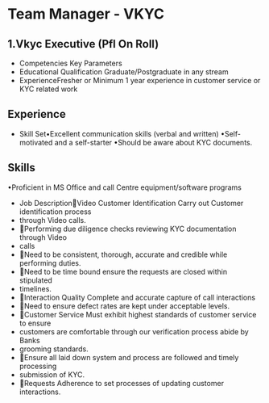 # Team Manager - VKYC

## 1.Vkyc Executive (Pfl On Roll) 

* Competencies Key Parameters
* Educational Qualification Graduate/Postgraduate in any stream
* ExperienceFresher or Minimum 1 year experience in customer service or KYC related work

## Experience

* Skill Set•Excellent communication skills (verbal and written)
•Self-motivated and a self-starter
•Should be aware about KYC documents.

## Skills

•Proficient in MS Office and call Centre equipment/software programs
* Job DescriptionVideo Customer Identification Carry out Customer identification process
* through Video calls.
* Performing due diligence checks reviewing KYC documentation through Video
* calls
* Need to be consistent, thorough, accurate and credible while performing duties.
* Need to be time bound ensure the requests are closed within stipulated
* timelines.
* Interaction Quality Complete and accurate capture of call interactions
* Need to ensure defect rates are kept under acceptable levels.
* Customer Service Must exhibit highest standards of customer service to ensure
* customers are comfortable through our verification process abide by Banks
* grooming standards.
* Ensure all laid down system and process are followed and timely processing
* submission of KYC.
* Requests Adherence to set processes of updating customer interactions.
